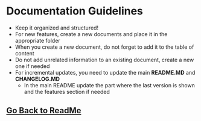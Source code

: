 ﻿# Documentation Guidelines

- Keep it organized and structured!
 - For new features, create a new documents and place it in the appropriate folder
 - When you create a new document, do not forget to add it to the table of content
 - Do not add unrelated information to an existing document, create a new one if needed
 - For incremental updates, you need to update the main **README.MD** and **CHANGELOG.MD** 
	 - In the main README update the part where the last version is shown and the features section if needed

##

## [Go Back to ReadMe](README.md)
